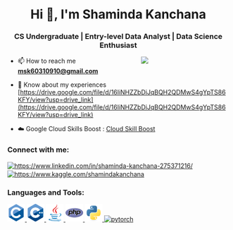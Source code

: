 <h1 align="center">Hi 👋, I'm Shaminda Kanchana</h1>
<h3 align="center">CS Undergraduate | Entry-level Data Analyst | Data Science Enthusiast</h3>
<img align="right" width="200" src="https://lms.nielit.gov.in/pluginfile.php/7190/course/overviewfiles/data-science-2.gif">

- 📫 How to reach me **msk60310910@gmail.com**

- 📄 Know about my experiences [https://drive.google.com/file/d/16liNHZZbDiJqBQH2QDMwS4gYpTS86KFY/view?usp=drive_link](https://drive.google.com/file/d/16liNHZZbDiJqBQH2QDMwS4gYpTS86KFY/view?usp=drive_link)
- ☁️ Google Cloud Skills Boost : [Cloud Skill Boost]([https://www.cloudskillsboost.google/public_profiles/e4102562-7db6-48e3-9c2c-cdcbcdb68419](https://www.cloudskillsboost.google/public_profiles/2b1d9807-50f2-4dfc-97e5-f78e0f60c821))

<h3 align="left">Connect with me:</h3>
<p align="left">
<a href="https://linkedin.com/in/https://www.linkedin.com/in/shaminda-kanchana-275371216/" target="blank"><img align="center" src="https://raw.githubusercontent.com/rahuldkjain/github-profile-readme-generator/master/src/images/icons/Social/linked-in-alt.svg" alt="https://www.linkedin.com/in/shaminda-kanchana-275371216/" height="30" width="40" /></a>
<a href="https://kaggle.com/https://www.kaggle.com/shamindakanchana" target="blank"><img align="center" src="https://raw.githubusercontent.com/rahuldkjain/github-profile-readme-generator/master/src/images/icons/Social/kaggle.svg" alt="https://www.kaggle.com/shamindakanchana" height="30" width="40" /></a>
</p>

<h3 align="left">Languages and Tools:</h3>
<p align="left"> <a href="https://www.cprogramming.com/" target="_blank" rel="noreferrer"> <img src="https://raw.githubusercontent.com/devicons/devicon/master/icons/c/c-original.svg" alt="c" width="40" height="40"/> </a> <a href="https://www.w3schools.com/cpp/" target="_blank" rel="noreferrer"> <img src="https://raw.githubusercontent.com/devicons/devicon/master/icons/cplusplus/cplusplus-original.svg" alt="cplusplus" width="40" height="40"/> </a> <a href="https://www.java.com" target="_blank" rel="noreferrer"> <img src="https://raw.githubusercontent.com/devicons/devicon/master/icons/java/java-original.svg" alt="java" width="40" height="40"/> </a> <a href="https://www.php.net" target="_blank" rel="noreferrer"> <img src="https://raw.githubusercontent.com/devicons/devicon/master/icons/php/php-original.svg" alt="php" width="40" height="40"/> </a> <a href="https://www.python.org" target="_blank" rel="noreferrer"> <img src="https://raw.githubusercontent.com/devicons/devicon/master/icons/python/python-original.svg" alt="python" width="40" height="40"/> </a> <a href="https://pytorch.org/" target="_blank" rel="noreferrer"> <img src="https://www.vectorlogo.zone/logos/pytorch/pytorch-icon.svg" alt="pytorch" width="40" height="40"/> </a> </p>

